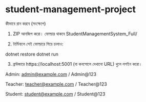 # student-management-project
কীভাবে রান করবে (সংক্ষেপে)

1. ZIP আনজিপ করো। ফোল্ডার থাকবে StudentManagementSystem_Full/


2. টার্মিনালে সেই ফোল্ডারে গিয়ে চালাও:

dotnet restore
dotnet run


3. ব্রাউজারে https://localhost:5001 (বা কনসোলে দেখানো URL) খুলে লগইন করো।

Admin: admin@example.com / Admin@123

Teacher: teacher@example.com / Teacher@123

Student: student@example.com / Student@123

